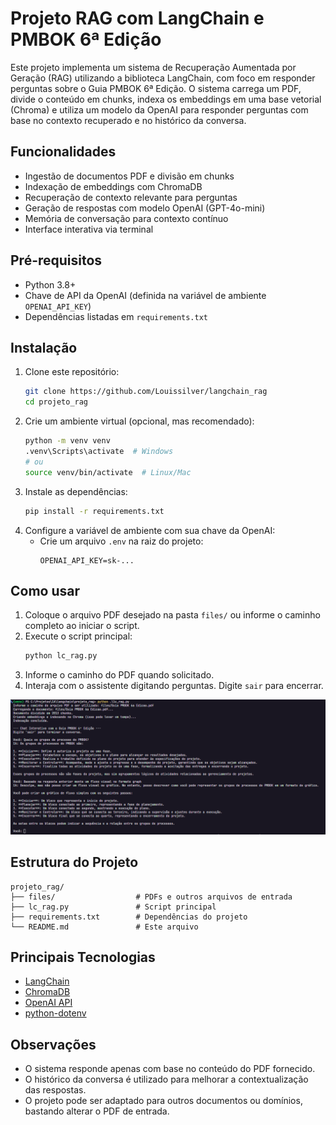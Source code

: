 # Projeto RAG com LangChain e PMBOK 6ª Edição

Este projeto implementa um sistema de Recuperação Aumentada por Geração (RAG) utilizando a biblioteca LangChain, com foco em responder perguntas sobre o Guia PMBOK 6ª Edição. O sistema carrega um PDF, divide o conteúdo em chunks, indexa os embeddings em uma base vetorial (Chroma) e utiliza um modelo da OpenAI para responder perguntas com base no contexto recuperado e no histórico da conversa.

## Funcionalidades

- Ingestão de documentos PDF e divisão em chunks
- Indexação de embeddings com ChromaDB
- Recuperação de contexto relevante para perguntas
- Geração de respostas com modelo OpenAI (GPT-4o-mini)
- Memória de conversação para contexto contínuo
- Interface interativa via terminal

## Pré-requisitos

- Python 3.8+
- Chave de API da OpenAI (definida na variável de ambiente `OPENAI_API_KEY`)
- Dependências listadas em `requirements.txt`

## Instalação

1. Clone este repositório:
   ```sh
   git clone https://github.com/Louissilver/langchain_rag
   cd projeto_rag
   ```
2. Crie um ambiente virtual (opcional, mas recomendado):
   ```sh
   python -m venv venv
   .venv\Scripts\activate  # Windows
   # ou
   source venv/bin/activate  # Linux/Mac
   ```
3. Instale as dependências:
   ```sh
   pip install -r requirements.txt
   ```
4. Configure a variável de ambiente com sua chave da OpenAI:
   - Crie um arquivo `.env` na raiz do projeto:
     ```env
     OPENAI_API_KEY=sk-...
     ```

## Como usar

1. Coloque o arquivo PDF desejado na pasta `files/` ou informe o caminho completo ao iniciar o script.
2. Execute o script principal:
   ```sh
   python lc_rag.py
   ```
3. Informe o caminho do PDF quando solicitado.
4. Interaja com o assistente digitando perguntas. Digite `sair` para encerrar.

![Imagem de exemplo do uso do terminal](files/image.png)

## Estrutura do Projeto

```
projeto_rag/
├── files/                  # PDFs e outros arquivos de entrada
├── lc_rag.py               # Script principal
├── requirements.txt        # Dependências do projeto
└── README.md               # Este arquivo
```

## Principais Tecnologias

- [LangChain](https://python.langchain.com/)
- [ChromaDB](https://www.trychroma.com/)
- [OpenAI API](https://platform.openai.com/docs/api-reference)
- [python-dotenv](https://pypi.org/project/python-dotenv/)

## Observações

- O sistema responde apenas com base no conteúdo do PDF fornecido.
- O histórico da conversa é utilizado para melhorar a contextualização das respostas.
- O projeto pode ser adaptado para outros documentos ou domínios, bastando alterar o PDF de entrada.
